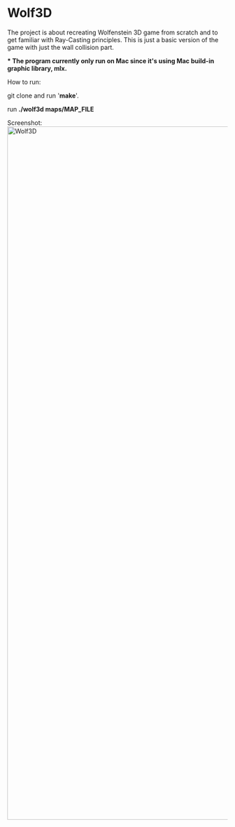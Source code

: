# Wolf3D
The project is about recreating Wolfenstein 3D game from scratch and to get familiar with Ray-Casting principles.
This is just a basic version of the game with just the wall collision part.

<B>* The program currently only run on Mac since it's using Mac build-in graphic library, mlx.</B>

How to run:

git clone and run '<B>make</B>'.

run <B>./wolf3d maps/MAP_FILE</B>

Screenshot:
<img width="1580" alt="Wolf3D" src="https://user-images.githubusercontent.com/93187444/199192189-14102772-31a0-4315-865f-7aed153e48d9.png">

